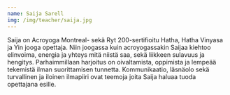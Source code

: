 ```yaml
---
name: Saija Sarell
img: /img/teacher/saija.jpg
---
```

Saija on Acroyoga Montreal- sekä Ryt 200-sertifioitu Hatha, Hatha Vinyasa ja Yin
jooga opettaja. Niin joogassa kuin acroyogassakin Saijaa kiehtoo elinvoima, energia ja
yhteys mitä niistä saa, sekä liikkeen sulavuus ja hengitys. Parhaimmillaan harjoitus on
oivaltamista, oppimista ja lempeää tekemistä ilman suorittamisen tunnetta. Kommunikaatio,
läsnäolo sekä turvallinen ja iloinen ilmapiiri ovat teemoja joita Saija haluaa tuoda
opettajana esille.
